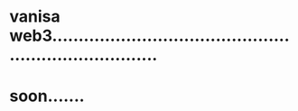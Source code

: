 # vanisa web3.........................................................................
# soon.......
